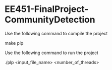 # EE451-FinalProject-CommunityDetection

Use the following command to compile the project

make plp

Use the following command to run the project

./plp <input_file_name> <number_of_threads>